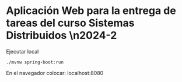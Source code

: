 # Aplicación Web para la entrega de tareas del curso Sistemas Distribuidos \n2024-2

Ejecutar local

`./mvnw spring-boot:run`

En el navegador colocar: localhost:8080

